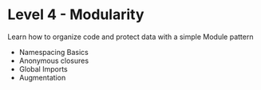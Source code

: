 # Level 4 - Modularity
Learn how to organize code and protect data with a simple Module pattern

- Namespacing Basics
- Anonymous closures
- Global Imports
- Augmentation